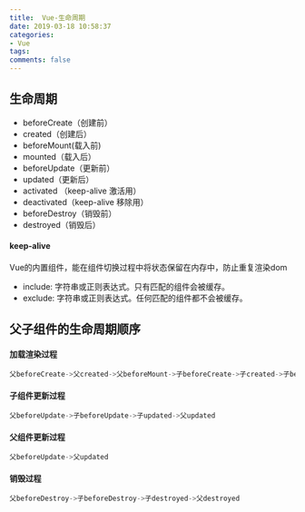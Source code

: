 ```yaml
---
title:  Vue-生命周期
date: 2019-03-18 10:58:37
categories:
- Vue
tags:
comments: false
---
```


## 生命周期

- beforeCreate（创建前）
- created（创建后）
- beforeMount(载入前)
- mounted（载入后）
- beforeUpdate（更新前）
- updated（更新后）
- activated （keep-alive 激活用）
- deactivated（keep-alive 移除用）
- beforeDestroy（销毁前）
- destroyed（销毁后）

<!-- more -->

#### keep-alive

Vue的内置组件，能在组件切换过程中将状态保留在内存中，防止重复渲染dom

- include: 字符串或正则表达式。只有匹配的组件会被缓存。
- exclude: 字符串或正则表达式。任何匹配的组件都不会被缓存。



## 父子组件的生命周期顺序

#### 加载渲染过程

```js
父beforeCreate->父created->父beforeMount->子beforeCreate->子created->子beforeMount->子mounted->父mounted 
```



#### 子组件更新过程

```js
父beforeUpdate->子beforeUpdate->子updated->父updated 
```



#### 父组件更新过程

```js
父beforeUpdate->父updated 
```



#### 销毁过程

```js
父beforeDestroy->子beforeDestroy->子destroyed->父destroyed 
```

